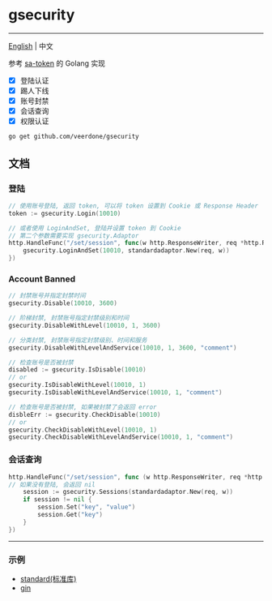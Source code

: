 # gsecurity

------------
[English](README.md) | 中文

参考 [sa-token](https://github.com/dromara/Sa-Token) 的 Golang 实现

- [x] 登陆认证
- [x] 踢人下线
- [x] 账号封禁
- [x] 会话查询
- [x] 权限认证

```shell
go get github.com/veerdone/gsecurity
```

## 文档


### 登陆
```go
// 使用账号登陆, 返回 token, 可以将 token 设置到 Cookie 或 Response Header
token := gsecurity.Login(10010)

// 或者使用 LoginAndSet, 登陆并设置 token 到 Cookie
// 第二个参数需要实现 gsecurity.Adaptor
http.HandleFunc("/set/session", func(w http.ResponseWriter, req *http.Request) {
    gsecurity.LoginAndSet(10010, standardadaptor.New(req, w))
})
```

### Account Banned
```go
// 封禁账号并指定封禁时间
gsecurity.Disable(10010, 3600)

// 阶梯封禁, 封禁账号指定封禁级别和时间
gsecurity.DisableWithLevel(10010, 1, 3600)

// 分类封禁, 封禁账号指定封禁级别、时间和服务
gsecurity.DisableWithLevelAndService(10010, 1, 3600, "comment")

// 检查账号是否被封禁
disabled := gsecurity.IsDisable(10010)
// or
gsecurity.IsDisableWithLevel(10010, 1)
gsecurity.IsDisableWithLevelAndService(10010, 1, "comment")

// 检查账号是否被封禁, 如果被封禁了会返回 error
disbleErr := gsecurity.CheckDisable(10010)
// or
gsecurity.CheckDisableWithLevel(10010, 1)
gsecurity.CheckDisableWithLevelAndService(10010, 1, "comment")
```

### 会话查询
```go
http.HandleFunc("/set/session", func (w http.ResponseWriter, req *http.Request) {
// 如果没有登陆, 会返回 nil
    session := gsecurity.Sessions(standardadaptor.New(req, w))
    if session != nil {
        session.Set("key", "value")
        session.Get("key")
    }
})

```


-----------
### 示例
- [standard(标准库)](examples/standard)
- [gin](examples/gin)